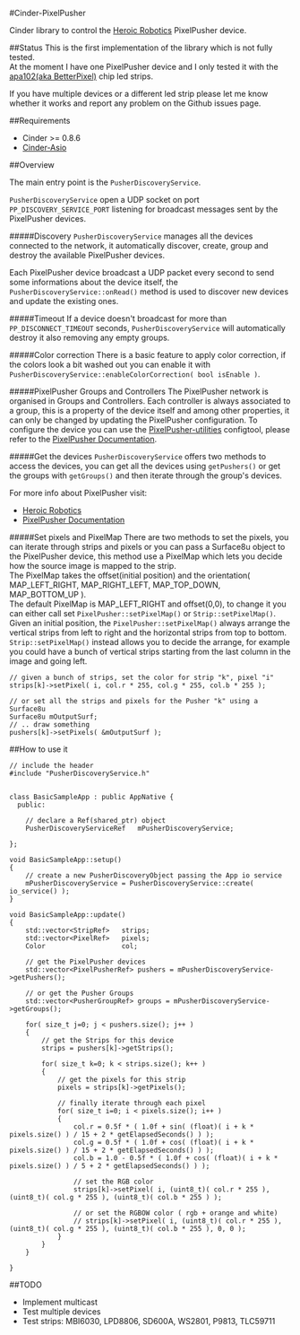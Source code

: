 #Cinder-PixelPusher

Cinder library to control the [Heroic Robotics](http://www.heroicrobotics.com/) PixelPusher device.

##Status
This is the first implementation of the library which is not fully tested.  
At the moment I have one PixelPusher device and I only tested it with the [apa102(aka BetterPixel)](http://www.illumn.com/pixelpusher-and-led-strips/pixelpusher-strip-betterpixel-72-ip67.html) chip led strips.

If you have multiple devices or a different led strip please let me know whether it works and report any problem on the Github issues page. 


##Requirements

* Cinder >= 0.8.6
* [Cinder-Asio](https://github.com/BanTheRewind/Cinder-Asio)


##Overview

The main entry point is the `PusherDiscoveryService`.  

`PusherDiscoveryService` open a UDP socket on port `PP_DISCOVERY_SERVICE_PORT` listening for broadcast messages sent by the PixelPusher devices.

#####Discovery
`PusherDiscoveryService` manages all the devices connected to the network, it automatically discover, create, group and destroy the available PixelPusher devices.

Each PixelPusher device broadcast a UDP packet every second to send some informations about the device itself, the `PusherDiscoveryService::onRead()` method is used to discover new devices and update the existing ones.

#####Timeout
If a device doesn't broadcast for more than `PP_DISCONNECT_TIMEOUT` seconds, `PusherDiscoveryService` will automatically destroy it also removing any empty groups.

#####Color correction
There is a basic feature to apply color correction, if the colors look a bit washed out you can enable it with `PusherDiscoveryService::enableColorCorrection( bool isEnable )`.

#####PixelPusher Groups and Controllers
The PixelPusher network is organised in Groups and Controllers. Each controller is always associated to a group, this is a property of the device itself and among other properties, it can only be changed by updating the PixelPusher configuration. To configure the device you can use the [PixelPusher-utilities](https://github.com/jasstrong/PixelPusher-utilities) configtool, please refer to the [PixelPusher Documentation](https://sites.google.com/a/heroicrobot.com/pixelpusher/home).

#####Get the devices
`PusherDiscoveryService` offers two methods to access the devices, you can get all the devices using `getPushers()` or get the groups with `getGroups()` and then iterate through the group's devices.

For more info about PixelPusher visit:  
* [Heroic Robotics](http://www.heroicrobotics.com)  
* [PixelPusher Documentation](https://sites.google.com/a/heroicrobot.com/pixelpusher/home)

#####Set pixels and PixelMap
There are two methods to set the pixels, you can iterate through strips and pixels or you can pass a Surface8u object to the PixelPusher device, this method use a PixelMap which lets you decide how  the source image is mapped to the strip.  
The PixelMap takes the offset(initial position) and the orientation( MAP_LEFT_RIGHT, MAP_RIGHT_LEFT, MAP_TOP_DOWN, MAP_BOTTOM_UP ).  
The default PixelMap is MAP_LEFT_RIGHT and offset(0,0), to change it you can either call set `PixelPusher::setPixelMap()` or `Strip::setPixelMap()`.  
Given an initial position, the `PixelPusher::setPixelMap()` always arrange the vertical strips from left to right and the horizontal strips from top to bottom.  
`Strip::setPixelMap()` instead allows you to decide the arrange, for example you could have a bunch of vertical strips starting from the last column in the image and going left.

```
// given a bunch of strips, set the color for strip "k", pixel "i"
strips[k]->setPixel( i, col.r * 255, col.g * 255, col.b * 255 );

// or set all the strips and pixels for the Pusher "k" using a Surface8u
Surface8u mOutputSurf;
// .. draw something
pushers[k]->setPixels( &mOutputSurf );
```




##How to use it

```
// include the header
#include "PusherDiscoveryService.h"


class BasicSampleApp : public AppNative {
  public:

	// declare a Ref(shared_ptr) object
    PusherDiscoveryServiceRef   mPusherDiscoveryService;
    
};
```

```
void BasicSampleApp::setup()
{
	// create a new PusherDiscoveryObject passing the App io service
    mPusherDiscoveryService = PusherDiscoveryService::create( io_service() );
}
```

```
void BasicSampleApp::update()
{
    std::vector<StripRef>	strips;
    std::vector<PixelRef>	pixels;
    Color					col;

	// get the PixelPusher devices
	std::vector<PixelPusherRef> pushers = mPusherDiscoveryService->getPushers();

	// or get the Pusher Groups
	std::vector<PusherGroupRef> groups = mPusherDiscoveryService->getGroups();
    
    for( size_t j=0; j < pushers.size(); j++ )
    {
        // get the Strips for this device
        strips = pushers[k]->getStrips();

        for( size_t k=0; k < strips.size(); k++ )
        {
        	// get the pixels for this strip
            pixels = strips[k]->getPixels();

            // finally iterate through each pixel
            for( size_t i=0; i < pixels.size(); i++ )
            {
                col.r = 0.5f * ( 1.0f + sin( (float)( i + k * pixels.size() ) / 15 + 2 * getElapsedSeconds() ) );
                col.g = 0.5f * ( 1.0f + cos( (float)( i + k * pixels.size() ) / 15 + 2 * getElapsedSeconds() ) );
                col.b = 1.0 - 0.5f * ( 1.0f + cos( (float)( i + k * pixels.size() ) / 5 + 2 * getElapsedSeconds() ) );
                
                // set the RGB color
                strips[k]->setPixel( i, (uint8_t)( col.r * 255 ), (uint8_t)( col.g * 255 ), (uint8_t)( col.b * 255 ) );

                // or set the RGBOW color ( rgb + orange and white)
                // strips[k]->setPixel( i, (uint8_t)( col.r * 255 ), (uint8_t)( col.g * 255 ), (uint8_t)( col.b * 255 ), 0, 0 );
            }
        }
    }

}
```

##TODO

* Implement multicast
* Test multiple devices
* Test strips: MBI6030, LPD8806, SD600A, WS2801, P9813, TLC59711

